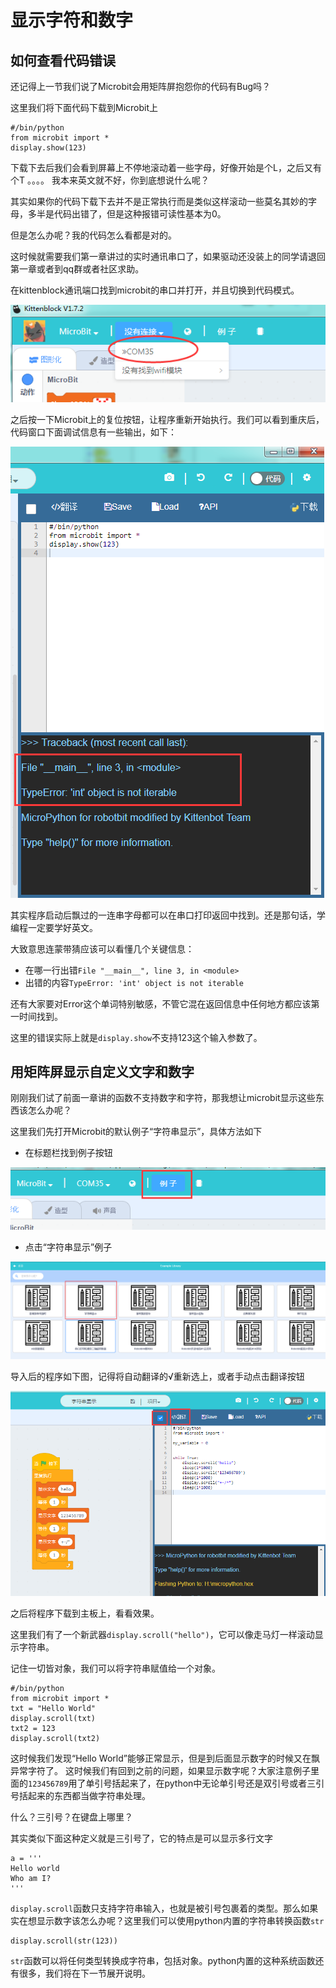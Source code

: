 # 显示字符和数字

## 如何查看代码错误

还记得上一节我们说了Microbit会用矩阵屏抱怨你的代码有Bug吗？

这里我们将下面代码下载到Microbit上

	
	#/bin/python
	from microbit import *
	display.show(123)

下载下去后我们会看到屏幕上不停地滚动着一些字母，好像开始是个L，之后又有个T 。。。。 我本来英文就不好，你到底想说什么呢？

其实如果你的代码下载下去并不是正常执行而是类似这样滚动一些莫名其妙的字母，多半是代码出错了，但是这种报错可读性基本为0。

但是怎么办呢？我的代码怎么看都是对的。

这时候就需要我们第一章讲过的实时通讯串口了，如果驱动还没装上的同学请退回第一章或者到qq群或者社区求助。

在kittenblock通讯端口找到microbit的串口并打开，并且切换到代码模式。

![](./images/c2_07.png)

之后按一下Microbit上的复位按钮，让程序重新开始执行。我们可以看到重庆后，代码窗口下面调试信息有一些输出，如下：

![](./images/c4_01.png)

其实程序启动后飘过的一连串字母都可以在串口打印返回中找到。还是那句话，学编程一定要学好英文。

大致意思连蒙带猜应该可以看懂几个关键信息：

- 在哪一行出错`File "__main__", line 3, in <module>`
- 出错的内容`TypeError: 'int' object is not iterable`

还有大家要对Error这个单词特别敏感，不管它混在返回信息中任何地方都应该第一时间找到。

这里的错误实际上就是`display.show`不支持123这个输入参数了。

## 用矩阵屏显示自定义文字和数字

刚刚我们试了前面一章讲的函数不支持数字和字符，那我想让microbit显示这些东西该怎么办呢？

这里我们先打开Microbit的默认例子“字符串显示”，具体方法如下


- 在标题栏找到例子按钮

![](./images/c4_02.png)

- 点击“字符串显示”例子

![](./images/c4_03.png)

导入后的程序如下图，记得将自动翻译的√重新选上，或者手动点击翻译按钮

![](./images/c4_04.png)

之后将程序下载到主板上，看看效果。

这里我们有了一个新武器`display.scroll("hello")`，它可以像走马灯一样滚动显示字符串。

记住一切皆对象，我们可以将字符串赋值给一个对象。

	#/bin/python
	from microbit import *
	txt = "Hello World"
	display.scroll(txt)
	txt2 = 123
	display.scroll(txt2)

这时候我们发现“Hello World”能够正常显示，但是到后面显示数字的时候又在飘异常字符了。
这时候我们有回到之前的问题，如果显示数字呢？大家注意例子里面的`123456789`用了单引号括起来了，在python中无论单引号还是双引号或者三引号括起来的东西都当做字符串处理。

什么？三引号？在键盘上哪里？

其实类似下面这种定义就是三引号了，它的特点是可以显示多行文字

	a = '''
	Hello world
	Who am I?
	'''

`display.scroll`函数只支持字符串输入，也就是被引号包裹着的类型。那么如果实在想显示数字该怎么办呢？这里我们可以使用python内置的字符串转换函数`str`

	display.scroll(str(123))

`str`函数可以将任何类型转换成字符串，包括对象。python内置的这种系统函数还有很多，我们将在下一节展开说明。




	